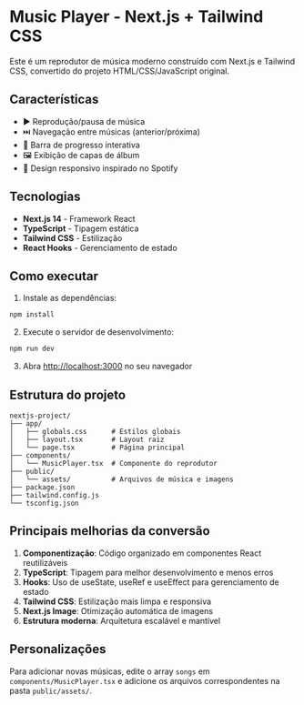 # Music Player - Next.js + Tailwind CSS

Este é um reprodutor de música moderno construído com Next.js e Tailwind CSS, convertido do projeto HTML/CSS/JavaScript original.

## Características

- ▶️ Reprodução/pausa de música
- ⏭️ Navegação entre músicas (anterior/próxima)
- 🎵 Barra de progresso interativa
- 🖼️ Exibição de capas de álbum
- 📱 Design responsivo inspirado no Spotify

## Tecnologias

- **Next.js 14** - Framework React
- **TypeScript** - Tipagem estática
- **Tailwind CSS** - Estilização
- **React Hooks** - Gerenciamento de estado

## Como executar

1. Instale as dependências:
```bash
npm install
```

2. Execute o servidor de desenvolvimento:
```bash
npm run dev
```

3. Abra [http://localhost:3000](http://localhost:3000) no seu navegador

## Estrutura do projeto

```
nextjs-project/
├── app/
│   ├── globals.css      # Estilos globais
│   ├── layout.tsx       # Layout raiz
│   └── page.tsx         # Página principal
├── components/
│   └── MusicPlayer.tsx  # Componente do reprodutor
├── public/
│   └── assets/          # Arquivos de música e imagens
├── package.json
├── tailwind.config.js
└── tsconfig.json
```

## Principais melhorias da conversão

1. **Componentização**: Código organizado em componentes React reutilizáveis
2. **TypeScript**: Tipagem para melhor desenvolvimento e menos erros
3. **Hooks**: Uso de useState, useRef e useEffect para gerenciamento de estado
4. **Tailwind CSS**: Estilização mais limpa e responsiva
5. **Next.js Image**: Otimização automática de imagens
6. **Estrutura moderna**: Arquitetura escalável e mantível

## Personalizações

Para adicionar novas músicas, edite o array `songs` em `components/MusicPlayer.tsx` e adicione os arquivos correspondentes na pasta `public/assets/`.
